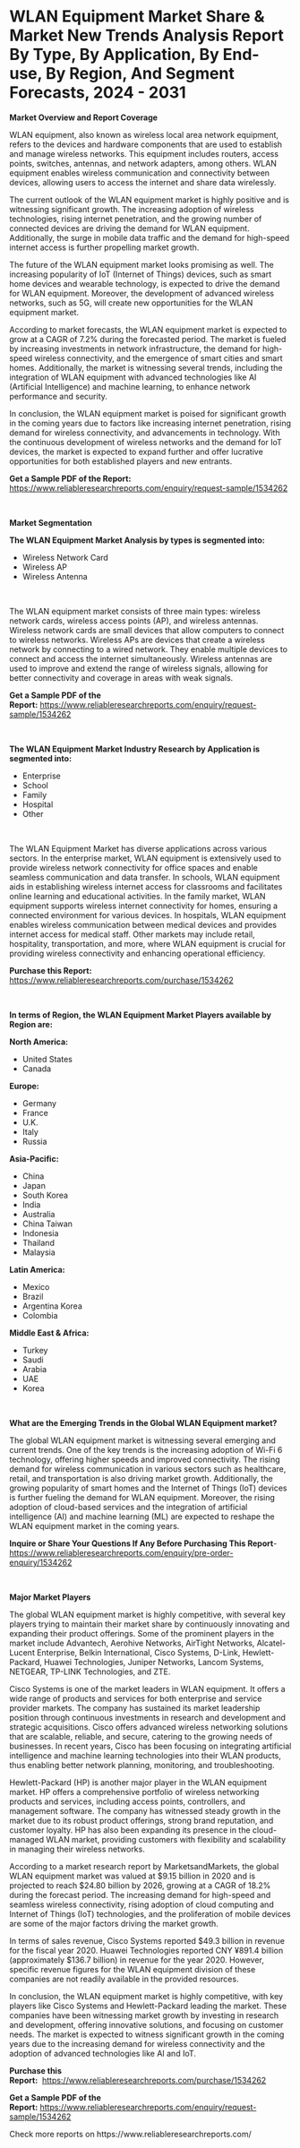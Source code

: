<p><h1>WLAN Equipment Market Share & Market New Trends Analysis Report By Type, By Application, By End-use, By Region, And Segment Forecasts, 2024 - 2031</h1></p><p><strong>Market Overview and Report Coverage</strong></p>
<p><p>WLAN equipment, also known as wireless local area network equipment, refers to the devices and hardware components that are used to establish and manage wireless networks. This equipment includes routers, access points, switches, antennas, and network adapters, among others. WLAN equipment enables wireless communication and connectivity between devices, allowing users to access the internet and share data wirelessly.</p><p>The current outlook of the WLAN equipment market is highly positive and is witnessing significant growth. The increasing adoption of wireless technologies, rising internet penetration, and the growing number of connected devices are driving the demand for WLAN equipment. Additionally, the surge in mobile data traffic and the demand for high-speed internet access is further propelling market growth.</p><p>The future of the WLAN equipment market looks promising as well. The increasing popularity of IoT (Internet of Things) devices, such as smart home devices and wearable technology, is expected to drive the demand for WLAN equipment. Moreover, the development of advanced wireless networks, such as 5G, will create new opportunities for the WLAN equipment market.</p><p>According to market forecasts, the WLAN equipment market is expected to grow at a CAGR of 7.2% during the forecasted period. The market is fueled by increasing investments in network infrastructure, the demand for high-speed wireless connectivity, and the emergence of smart cities and smart homes. Additionally, the market is witnessing several trends, including the integration of WLAN equipment with advanced technologies like AI (Artificial Intelligence) and machine learning, to enhance network performance and security.</p><p>In conclusion, the WLAN equipment market is poised for significant growth in the coming years due to factors like increasing internet penetration, rising demand for wireless connectivity, and advancements in technology. With the continuous development of wireless networks and the demand for IoT devices, the market is expected to expand further and offer lucrative opportunities for both established players and new entrants.</p></p>
<p><strong>Get a Sample PDF of the Report:</strong> <a href="https://www.reliableresearchreports.com/enquiry/request-sample/1534262">https://www.reliableresearchreports.com/enquiry/request-sample/1534262</a></p>
<p>&nbsp;</p>
<p><strong>Market Segmentation</strong></p>
<p><strong>The WLAN Equipment Market Analysis by types is segmented into:</strong></p>
<p><ul><li>Wireless Network Card</li><li>Wireless AP</li><li>Wireless Antenna</li></ul></p>
<p>&nbsp;</p>
<p><p>The WLAN equipment market consists of three main types: wireless network cards, wireless access points (AP), and wireless antennas. Wireless network cards are small devices that allow computers to connect to wireless networks. Wireless APs are devices that create a wireless network by connecting to a wired network. They enable multiple devices to connect and access the internet simultaneously. Wireless antennas are used to improve and extend the range of wireless signals, allowing for better connectivity and coverage in areas with weak signals.</p></p>
<p><strong>Get a Sample PDF of the Report:</strong>&nbsp;<a href="https://www.reliableresearchreports.com/enquiry/request-sample/1534262">https://www.reliableresearchreports.com/enquiry/request-sample/1534262</a></p>
<p>&nbsp;</p>
<p><strong>The WLAN Equipment Market Industry Research by Application is segmented into:</strong></p>
<p><ul><li>Enterprise</li><li>School</li><li>Family</li><li>Hospital</li><li>Other</li></ul></p>
<p>&nbsp;</p>
<p><p>The WLAN Equipment Market has diverse applications across various sectors. In the enterprise market, WLAN equipment is extensively used to provide wireless network connectivity for office spaces and enable seamless communication and data transfer. In schools, WLAN equipment aids in establishing wireless internet access for classrooms and facilitates online learning and educational activities. In the family market, WLAN equipment supports wireless internet connectivity for homes, ensuring a connected environment for various devices. In hospitals, WLAN equipment enables wireless communication between medical devices and provides internet access for medical staff. Other markets may include retail, hospitality, transportation, and more, where WLAN equipment is crucial for providing wireless connectivity and enhancing operational efficiency.</p></p>
<p><strong>Purchase this Report:</strong>&nbsp; <a href="https://www.reliableresearchreports.com/purchase/1534262">https://www.reliableresearchreports.com/purchase/1534262</a></p>
<p>&nbsp;</p>
<p><strong>In terms of Region, the WLAN Equipment Market Players available by Region are:</strong></p>
<p>
    <p> <strong> North America: </strong>
        <ul>
            <li>United States</li>
            <li>Canada</li>
        </ul>
        </p> 
    <p> <strong> Europe: </strong>
        <ul>
            <li>Germany</li>
            <li>France</li>
            <li>U.K.</li>
            <li>Italy</li>
            <li>Russia</li>
        </ul>
        </p> 
    <p> <strong> Asia-Pacific: </strong>
        <ul>
            <li>China</li>
            <li>Japan</li>
            <li>South Korea</li>
            <li>India</li>
            <li>Australia</li>
            <li>China Taiwan</li>
            <li>Indonesia</li>
            <li>Thailand</li>
            <li>Malaysia</li>
        </ul>
        </p> 
    <p> <strong> Latin America: </strong>
        <ul>
            <li>Mexico</li>
            <li>Brazil</li>
            <li>Argentina Korea</li>
            <li>Colombia</li>
        </ul>
        </p> 
    <p> <strong> Middle East & Africa: </strong>
        <ul>
            <li>Turkey</li>
            <li>Saudi</li>
            <li>Arabia</li>
            <li>UAE</li>
            <li>Korea</li>
        </ul>
    </p>
    </p>
<p>&nbsp;</p>
<p><strong>What are the Emerging Trends in the Global WLAN Equipment market?</strong></p>
<p><p>The global WLAN equipment market is witnessing several emerging and current trends. One of the key trends is the increasing adoption of Wi-Fi 6 technology, offering higher speeds and improved connectivity. The rising demand for wireless communication in various sectors such as healthcare, retail, and transportation is also driving market growth. Additionally, the growing popularity of smart homes and the Internet of Things (IoT) devices is further fueling the demand for WLAN equipment. Moreover, the rising adoption of cloud-based services and the integration of artificial intelligence (AI) and machine learning (ML) are expected to reshape the WLAN equipment market in the coming years.</p></p>
<p><strong>Inquire or Share Your Questions If Any Before Purchasing This Report</strong>- <a href="https://www.reliableresearchreports.com/enquiry/pre-order-enquiry/1534262">https://www.reliableresearchreports.com/enquiry/pre-order-enquiry/1534262</a></p>
<p>&nbsp;</p>
<p><strong>Major Market Players</strong></p>
<p><p>The global WLAN equipment market is highly competitive, with several key players trying to maintain their market share by continuously innovating and expanding their product offerings. Some of the prominent players in the market include Advantech, Aerohive Networks, AirTight Networks, Alcatel-Lucent Enterprise, Belkin International, Cisco Systems, D-Link, Hewlett-Packard, Huawei Technologies, Juniper Networks, Lancom Systems, NETGEAR, TP-LINK Technologies, and ZTE.</p><p>Cisco Systems is one of the market leaders in WLAN equipment. It offers a wide range of products and services for both enterprise and service provider markets. The company has sustained its market leadership position through continuous investments in research and development and strategic acquisitions. Cisco offers advanced wireless networking solutions that are scalable, reliable, and secure, catering to the growing needs of businesses. In recent years, Cisco has been focusing on integrating artificial intelligence and machine learning technologies into their WLAN products, thus enabling better network planning, monitoring, and troubleshooting.</p><p>Hewlett-Packard (HP) is another major player in the WLAN equipment market. HP offers a comprehensive portfolio of wireless networking products and services, including access points, controllers, and management software. The company has witnessed steady growth in the market due to its robust product offerings, strong brand reputation, and customer loyalty. HP has also been expanding its presence in the cloud-managed WLAN market, providing customers with flexibility and scalability in managing their wireless networks.</p><p>According to a market research report by MarketsandMarkets, the global WLAN equipment market was valued at $9.15 billion in 2020 and is projected to reach $24.80 billion by 2026, growing at a CAGR of 18.2% during the forecast period. The increasing demand for high-speed and seamless wireless connectivity, rising adoption of cloud computing and Internet of Things (IoT) technologies, and the proliferation of mobile devices are some of the major factors driving the market growth.</p><p>In terms of sales revenue, Cisco Systems reported $49.3 billion in revenue for the fiscal year 2020. Huawei Technologies reported CNY ¥891.4 billion (approximately $136.7 billion) in revenue for the year 2020. However, specific revenue figures for the WLAN equipment division of these companies are not readily available in the provided resources.</p><p>In conclusion, the WLAN equipment market is highly competitive, with key players like Cisco Systems and Hewlett-Packard leading the market. These companies have been witnessing market growth by investing in research and development, offering innovative solutions, and focusing on customer needs. The market is expected to witness significant growth in the coming years due to the increasing demand for wireless connectivity and the adoption of advanced technologies like AI and IoT.</p></p>
<p><strong>Purchase this Report:</strong>&nbsp;&nbsp;<a href="https://www.reliableresearchreports.com/purchase/1534262">https://www.reliableresearchreports.com/purchase/1534262</a></p>
<p></p>
<p><strong>Get a Sample PDF of the Report:</strong>&nbsp;<a href="https://www.reliableresearchreports.com/enquiry/request-sample/1534262">https://www.reliableresearchreports.com/enquiry/request-sample/1534262</a></p>
<p>Check more reports on https://www.reliableresearchreports.com/</p>
